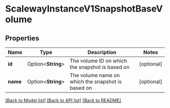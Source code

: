 # ScalewayInstanceV1SnapshotBaseVolume

## Properties

Name | Type | Description | Notes
------------ | ------------- | ------------- | -------------
**id** | Option<**String**> | The volume ID on which the snapshot is based on | [optional]
**name** | Option<**String**> | The volume name on which the snapshot is based on | [optional]

[[Back to Model list]](../README.md#documentation-for-models) [[Back to API list]](../README.md#documentation-for-api-endpoints) [[Back to README]](../README.md)


